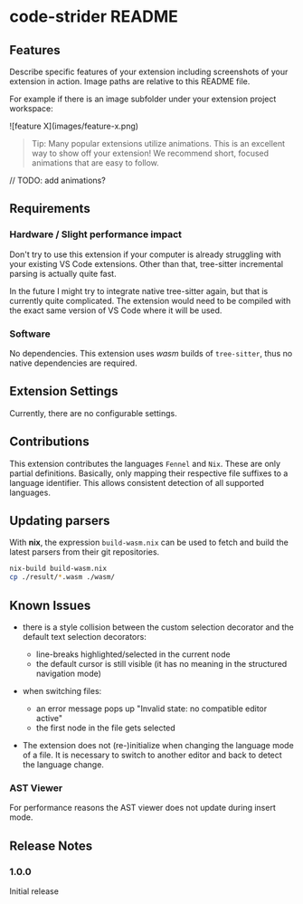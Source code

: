 # code-strider README

## Features

Describe specific features of your extension including screenshots of your extension in action. Image paths are relative to this README file.

For example if there is an image subfolder under your extension project workspace:

\!\[feature X\]\(images/feature-x.png\)

> Tip: Many popular extensions utilize animations. This is an excellent way to show off your extension! We recommend short, focused animations that are easy to follow.

// TODO: add animations?

## Requirements

### Hardware / Slight performance impact

Don't try to use this extension if your computer is already struggling with your existing VS Code extensions. Other than that, tree-sitter incremental parsing is actually quite fast.

In the future I might try to integrate native tree-sitter again, but that is currently quite complicated. The extension would need to be compiled with the exact same version of VS Code where it will be used.

### Software

No dependencies. This extension uses *wasm* builds of `tree-sitter`, thus no native dependencies are required.

## Extension Settings

Currently, there are no configurable settings.

## Contributions

This extension contributes the languages `Fennel` and `Nix`. These are only partial definitions. Basically, only mapping their respective file suffixes to a language identifier. This allows consistent detection of all supported languages.

## Updating parsers

With **nix**, the expression `build-wasm.nix` can be used to fetch and build the latest parsers from their git repositories.

``` sh
nix-build build-wasm.nix
cp ./result/*.wasm ./wasm/
```

## Known Issues

- there is a style collision between the custom selection decorator and the default text selection decorators:
  - line-breaks highlighted/selected in the current node
  - the default cursor is still visible (it has no meaning in the structured navigation mode)

- when switching files:
  - an error message pops up "Invalid state: no compatible editor active"
  - the first node in the file gets selected

- The extension does not (re-)initialize when changing the language mode of a file.
  It is necessary to switch to another editor and back to detect the language change.

### AST Viewer

For performance reasons the AST viewer does not update during insert mode.

## Release Notes

### 1.0.0

Initial release

